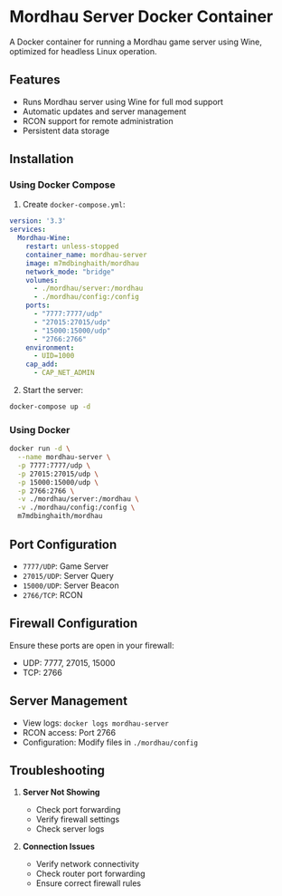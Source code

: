 # Mordhau Server Docker Container

A Docker container for running a Mordhau game server using Wine, optimized for headless Linux operation.

## Features

- Runs Mordhau server using Wine for full mod support
- Automatic updates and server management
- RCON support for remote administration
- Persistent data storage

## Installation

### Using Docker Compose

1. Create `docker-compose.yml`:
```yaml
version: '3.3'
services:
  Mordhau-Wine:
    restart: unless-stopped
    container_name: mordhau-server
    image: m7mdbinghaith/mordhau
    network_mode: "bridge"
    volumes:
      - ./mordhau/server:/mordhau
      - ./mordhau/config:/config
    ports:
      - "7777:7777/udp"
      - "27015:27015/udp"
      - "15000:15000/udp"
      - "2766:2766"
    environment:
      - UID=1000
    cap_add:
      - CAP_NET_ADMIN
```

2. Start the server:
```bash
docker-compose up -d
```

### Using Docker

```bash
docker run -d \
  --name mordhau-server \
  -p 7777:7777/udp \
  -p 27015:27015/udp \
  -p 15000:15000/udp \
  -p 2766:2766 \
  -v ./mordhau/server:/mordhau \
  -v ./mordhau/config:/config \
  m7mdbinghaith/mordhau
```

## Port Configuration

- `7777/UDP`: Game Server
- `27015/UDP`: Server Query
- `15000/UDP`: Server Beacon
- `2766/TCP`: RCON

## Firewall Configuration

Ensure these ports are open in your firewall:
- UDP: 7777, 27015, 15000
- TCP: 2766

## Server Management

- View logs: `docker logs mordhau-server`
- RCON access: Port 2766
- Configuration: Modify files in `./mordhau/config`

## Troubleshooting

1. **Server Not Showing**
   - Check port forwarding
   - Verify firewall settings
   - Check server logs

2. **Connection Issues**
   - Verify network connectivity
   - Check router port forwarding
   - Ensure correct firewall rules

